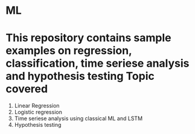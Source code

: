 # ML

This repository contains sample examples on regression, classification, time seriese analysis and hypothesis testing
Topic covered
==============
1. Linear Regression
2. Logistic regression
3. Time seriese analysis using classical ML and LSTM
4. Hypothesis testing
